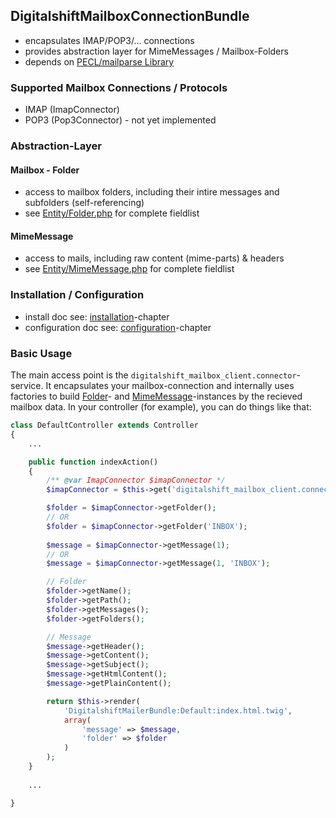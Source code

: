 ## DigitalshiftMailboxConnectionBundle

* encapsulates IMAP/POP3/… connections
* provides abstraction layer for MimeMessages / Mailbox-Folders
* depends on [PECL/mailparse Library](http://pecl.php.net/package/mailparse)

### Supported Mailbox Connections / Protocols

* IMAP (ImapConnector)
* POP3 (Pop3Connector) - not yet implemented

### Abstraction-Layer

#### Mailbox - Folder

* access to mailbox folders, including their intire messages and subfolders (self-referencing)
* see [Entity/Folder.php](Entity/Folder.php) for complete fieldlist

#### MimeMessage

* access to mails, including raw content (mime-parts) & headers
* see [Entity/MimeMessage.php](Entity/MimeMessage.php) for complete fieldlist

### Installation / Configuration

* install doc see: [installation](Resources/doc/installation.md)-chapter
* configuration doc see: [configuration](Resources/doc/configuration.md)-chapter

### Basic Usage

The main access point is the `digitalshift_mailbox_client.connector`-service. It encapsulates your mailbox-connection and internally uses factories to build [Folder](Entity/Folder.php)- and [MimeMessage](Entity/MimeMessage.php)-instances by the recieved mailbox data. In your controller (for example), you can do things like that:

```php
class DefaultController extends Controller
{
    ...

    public function indexAction()
    {
        /** @var ImapConnector $imapConnector */
        $imapConnector = $this->get('digitalshift_mailbox_client.connector');

        $folder = $imapConnector->getFolder();
        // OR
        $folder = $imapConnector->getFolder('INBOX');
        
        $message = $imapConnector->getMessage(1);
        // OR
        $message = $imapConnector->getMessage(1, 'INBOX');

        // Folder
        $folder->getName();
        $folder->getPath();
        $folder->getMessages();
        $folder->getFolders();

        // Message
        $message->getHeader();
        $message->getContent();
        $message->getSubject();
        $message->getHtmlContent();
        $message->getPlainContent();

        return $this->render(
            'DigitalshiftMailerBundle:Default:index.html.twig',
            array(
                'message' => $message,
                'folder' => $folder
            )
        );
    }
    
    ...

}
```
